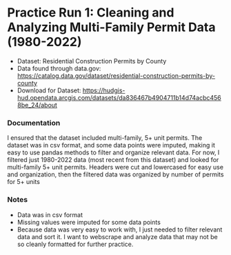 # Practice Run 1: Cleaning and Analyzing Multi-Family Permit Data (1980-2022) 

- Dataset: Residential Construction Permits by County 
- Data found through data.gov: https://catalog.data.gov/dataset/residential-construction-permits-by-county
- Download for Dataset: https://hudgis-hud.opendata.arcgis.com/datasets/da836467b4904711b14d74acbc4568be_24/about 

### Documentation 
I ensured that the dataset included multi-family, 5+ unit permits.
The dataset was in csv format, and some data points were imputed, making it easy to use pandas methods to filter and organize relevant data. For now, I filtered just 1980-2022 data (most recent from this dataset) and looked for multi-family 5+ unit permits.
Headers were cut and lowercased for easy use and organization, then the filtered data was organized by number of permits for 5+ units

### Notes 
- Data was in csv format
- Missing values were imputed for some data points 
- Because data was very easy to work with, I just needed to filter relevant data and sort it. I want to webscrape and analyze data that may not be so cleanly formatted for further practice. 

